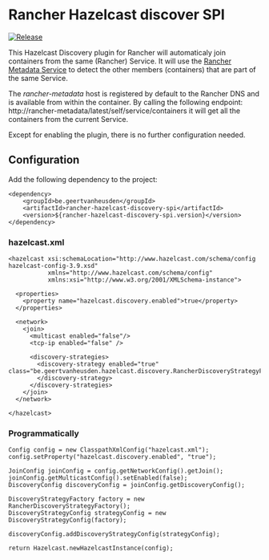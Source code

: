 # Rancher Hazelcast discover SPI

[![Release](https://jitpack.io/v/be.geertvanheusden/rancher-hazelcast-discovery-spi.svg?style=flat-square)](https://jitpack.io/#be.geertvanheusden/rancher-hazelcast-discovery-spi)

This Hazelcast Discovery plugin for Rancher will automaticaly join containers from the same (Rancher) Service.
It will use the [Rancher Metadata Service](https://rancher.com/docs/rancher/v1.6/en/rancher-services/metadata-service/) to detect the other members (containers) that are part of the same Service.

The *rancher-metadata* host is registered by default to the Rancher DNS and is available from within the container. By calling the following endpoint: http://rancher-metadata/latest/self/service/containers it will get all the containers from the current Service.

Except for enabling the plugin, there is no further configuration needed.

## Configuration

Add the following dependency to the project:

```
<dependency>
    <groupId>be.geertvanheusden</groupId>
    <artifactId>rancher-hazelcast-discovery-spi</artifactId>
    <version>${rancher-hazelcast-discovery-spi.version}</version>
</dependency>
```

### hazelcast.xml

```
<hazelcast xsi:schemaLocation="http://www.hazelcast.com/schema/config hazelcast-config-3.9.xsd"
           xmlns="http://www.hazelcast.com/schema/config"
           xmlns:xsi="http://www.w3.org/2001/XMLSchema-instance">

  <properties>
    <property name="hazelcast.discovery.enabled">true</property>
  </properties>

  <network>
    <join>
      <multicast enabled="false"/>
      <tcp-ip enabled="false" />

      <discovery-strategies>
        <discovery-strategy enabled="true" class="be.geertvanheusden.hazelcast.discovery.RancherDiscoveryStrategyFactory">
        </discovery-strategy>
      </discovery-strategies>
    </join>
  </network>

</hazelcast>
```


### Programmatically 

```
Config config = new ClasspathXmlConfig("hazelcast.xml");
config.setProperty("hazelcast.discovery.enabled", "true");

JoinConfig joinConfig = config.getNetworkConfig().getJoin();
joinConfig.getMulticastConfig().setEnabled(false);
DiscoveryConfig discoveryConfig = joinConfig.getDiscoveryConfig();

DiscoveryStrategyFactory factory = new RancherDiscoveryStrategyFactory();
DiscoveryStrategyConfig strategyConfig = new DiscoveryStrategyConfig(factory);

discoveryConfig.addDiscoveryStrategyConfig(strategyConfig);

return Hazelcast.newHazelcastInstance(config);
```
